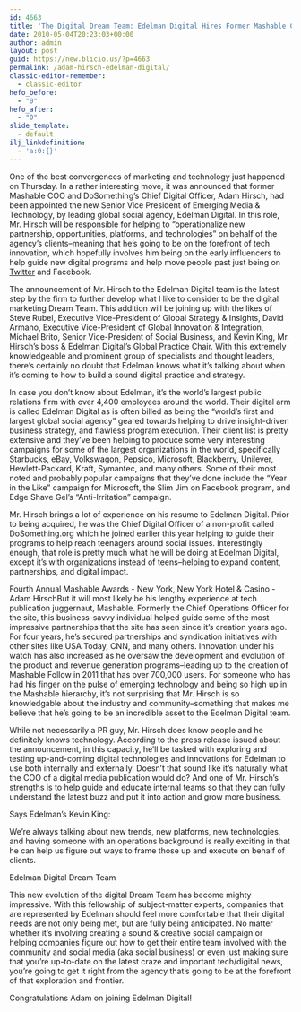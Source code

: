 ```yaml
---
id: 4663
title: 'The Digital Dream Team: Edelman Digital Hires Former Mashable COO To Help Advise On Emerging Tech'
date: 2010-05-04T20:23:03+00:00
author: admin
layout: post
guid: https://new.blicio.us/?p=4663
permalink: /adam-hirsch-edelman-digital/
classic-editor-remember:
  - classic-editor
hefo_before:
  - "0"
hefo_after:
  - "0"
slide_template:
  - default
ilj_linkdefinition:
  - 'a:0:{}'
---
```

One of the best convergences of marketing and technology just happened on Thursday. In a rather interesting move, it was announced that former Mashable COO and DoSomething’s Chief Digital Officer, Adam Hirsch, had been appointed the new Senior Vice President of Emerging Media & Technology, by leading global social agency, Edelman Digital. In this role, Mr. Hirsch will be responsible for helping to “operationalize new partnership, opportunities, platforms, and technologies” on behalf of the agency’s clients–meaning that he’s going to be on the forefront of tech innovation, which hopefully involves him being on the early influencers to help guide new digital programs and help move people past just being on [Twitter](https://new.blicio.us/how-to-promote-your-startup-using-twitter/) and Facebook.

The announcement of Mr. Hirsch to the Edelman Digital team is the latest step by the firm to further develop what I like to consider to be the digital marketing Dream Team. This addition will be joining up with the likes of Steve Rubel, Executive Vice-President of Global Strategy & Insights, David Armano, Executive Vice-President of Global Innovation & Integration, Michael Brito, Senior Vice-President of Social Business, and Kevin King, Mr. Hirsch’s boss & Edelman Digital’s Global Practice Chair. With this extremely knowledgeable and prominent group of specialists and thought leaders, there’s certainly no doubt that Edelman knows what it’s talking about when it’s coming to how to build a sound digital practice and strategy.

In case you don’t know about Edelman, it’s the world’s largest public relations firm with over 4,400 employees around the world. Their digital arm is called Edelman Digital as is often billed as being the “world’s first and largest global social agency” geared towards helping to drive insight-driven business strategy, and flawless program execution. Their client list is pretty extensive and they’ve been helping to produce some very interesting campaigns for some of the largest organizations in the world, specifically Starbucks, eBay, Volkswagon, Pepsico, Microsoft, Blackberry, Unilever, Hewlett-Packard, Kraft, Symantec, and many others. Some of their most noted and probably popular campaigns that they’ve done include the “Year in the Like” campaign for Microsoft, the Slim Jim on Facebook program, and Edge Shave Gel’s “Anti-Irritation” campaign.

Mr. Hirsch brings a lot of experience on his resume to Edelman Digital. Prior to being acquired, he was the Chief Digital Officer of a non-profit called DoSomething.org which he joined earlier this year helping to guide their programs to help reach teenagers around social issues. Interestingly enough, that role is pretty much what he will be doing at Edelman Digital, except it’s with organizations instead of teens–helping to expand content, partnerships, and digital impact.

Fourth Annual Mashable Awards - New York, New York Hotel & Casino - Adam HirschBut it will most likely be his lengthy experience at tech publication juggernaut, Mashable. Formerly the Chief Operations Officer for the site, this business-savvy individual helped guide some of the most impressive partnerships that the site has seen since it’s creation years ago. For four years, he’s secured partnerships and syndication initiatives with other sites like USA Today, CNN, and many others. Innovation under his watch has also increased as he oversaw the development and evolution of the product and revenue generation programs–leading up to the creation of Mashable Follow in 2011 that has over 700,000 users. For someone who has had his finger on the pulse of emerging technology and being so high up in the Mashable hierarchy, it’s not surprising that Mr. Hirsch is so knowledgable about the industry and community–something that makes me believe that he’s going to be an incredible asset to the Edelman Digital team.

While not necessarily a PR guy, Mr. Hirsch does know people and he definitely knows technology. According to the press release issued about the announcement, in this capacity, he’ll be tasked with exploring and testing up-and-coming digital technologies and innovations for Edelman to use both internally and externally. Doesn’t that sound like it’s naturally what the COO of a digital media publication would do? And one of Mr. Hirsch’s strengths is to help guide and educate internal teams so that they can fully understand the latest buzz and put it into action and grow more business.

Says Edelman’s Kevin King:

We’re always talking about new trends, new platforms, new technologies, and having someone with an operations background is really exciting in that he can help us figure out ways to frame those up and execute on behalf of clients.

Edelman Digital Dream Team

This new evolution of the digital Dream Team has become mighty impressive. With this fellowship of subject-matter experts, companies that are represented by Edelman should feel more comfortable that their digital needs are not only being met, but are fully being anticipated. No matter whether it’s involving creating a sound & creative social campaign or helping companies figure out how to get their entire team involved with the community and social media (aka social business) or even just making sure that you’re up-to-date on the latest craze and important tech/digital news, you’re going to get it right from the agency that’s going to be at the forefront of that exploration and frontier.

Congratulations Adam on joining Edelman Digital!